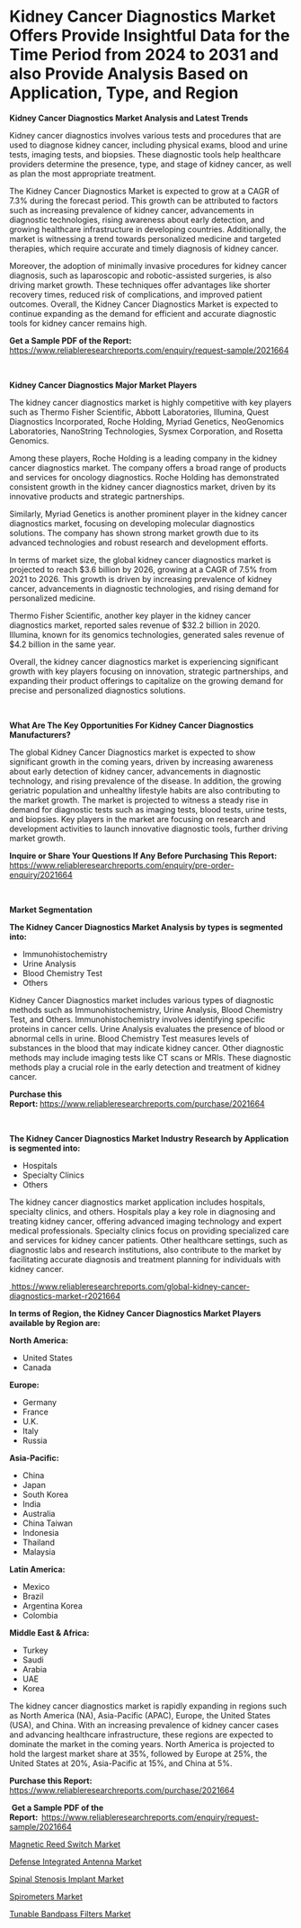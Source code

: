 <p><h1>Kidney Cancer Diagnostics Market Offers Provide Insightful Data for the Time Period from 2024 to 2031 and also Provide Analysis Based on Application, Type, and Region</h1></p><p><strong>Kidney Cancer Diagnostics Market Analysis and Latest Trends</strong></p>
<p><p>Kidney cancer diagnostics involves various tests and procedures that are used to diagnose kidney cancer, including physical exams, blood and urine tests, imaging tests, and biopsies. These diagnostic tools help healthcare providers determine the presence, type, and stage of kidney cancer, as well as plan the most appropriate treatment.</p><p>The Kidney Cancer Diagnostics Market is expected to grow at a CAGR of 7.3% during the forecast period. This growth can be attributed to factors such as increasing prevalence of kidney cancer, advancements in diagnostic technologies, rising awareness about early detection, and growing healthcare infrastructure in developing countries. Additionally, the market is witnessing a trend towards personalized medicine and targeted therapies, which require accurate and timely diagnosis of kidney cancer.</p><p>Moreover, the adoption of minimally invasive procedures for kidney cancer diagnosis, such as laparoscopic and robotic-assisted surgeries, is also driving market growth. These techniques offer advantages like shorter recovery times, reduced risk of complications, and improved patient outcomes. Overall, the Kidney Cancer Diagnostics Market is expected to continue expanding as the demand for efficient and accurate diagnostic tools for kidney cancer remains high.</p></p>
<p><strong>Get a Sample PDF of the Report:&nbsp;</strong> <a href="https://www.reliableresearchreports.com/enquiry/request-sample/2021664">https://www.reliableresearchreports.com/enquiry/request-sample/2021664</a></p>
<p>&nbsp;</p>
<p><strong>Kidney Cancer Diagnostics Major Market Players</strong></p>
<p><p>The kidney cancer diagnostics market is highly competitive with key players such as Thermo Fisher Scientific, Abbott Laboratories, Illumina, Quest Diagnostics Incorporated, Roche Holding, Myriad Genetics, NeoGenomics Laboratories, NanoString Technologies, Sysmex Corporation, and Rosetta Genomics.</p><p>Among these players, Roche Holding is a leading company in the kidney cancer diagnostics market. The company offers a broad range of products and services for oncology diagnostics. Roche Holding has demonstrated consistent growth in the kidney cancer diagnostics market, driven by its innovative products and strategic partnerships.</p><p>Similarly, Myriad Genetics is another prominent player in the kidney cancer diagnostics market, focusing on developing molecular diagnostics solutions. The company has shown strong market growth due to its advanced technologies and robust research and development efforts.</p><p>In terms of market size, the global kidney cancer diagnostics market is projected to reach $3.6 billion by 2026, growing at a CAGR of 7.5% from 2021 to 2026. This growth is driven by increasing prevalence of kidney cancer, advancements in diagnostic technologies, and rising demand for personalized medicine.</p><p>Thermo Fisher Scientific, another key player in the kidney cancer diagnostics market, reported sales revenue of $32.2 billion in 2020. Illumina, known for its genomics technologies, generated sales revenue of $4.2 billion in the same year.</p><p>Overall, the kidney cancer diagnostics market is experiencing significant growth with key players focusing on innovation, strategic partnerships, and expanding their product offerings to capitalize on the growing demand for precise and personalized diagnostics solutions.</p></p>
<p>&nbsp;</p>
<p><strong>What Are The Key Opportunities For Kidney Cancer Diagnostics Manufacturers?</strong></p>
<p><p>The global Kidney Cancer Diagnostics market is expected to show significant growth in the coming years, driven by increasing awareness about early detection of kidney cancer, advancements in diagnostic technology, and rising prevalence of the disease. In addition, the growing geriatric population and unhealthy lifestyle habits are also contributing to the market growth. The market is projected to witness a steady rise in demand for diagnostic tests such as imaging tests, blood tests, urine tests, and biopsies. Key players in the market are focusing on research and development activities to launch innovative diagnostic tools, further driving market growth.</p></p>
<p><strong>Inquire or Share Your Questions If Any Before Purchasing This Report:</strong> <a href="https://www.reliableresearchreports.com/enquiry/pre-order-enquiry/2021664">https://www.reliableresearchreports.com/enquiry/pre-order-enquiry/2021664</a></p>
<p>&nbsp;</p>
<p><strong>Market Segmentation</strong></p>
<p><strong>The Kidney Cancer Diagnostics Market Analysis by types is segmented into:</strong></p>
<p><ul><li>Immunohistochemistry</li><li>Urine Analysis</li><li>Blood Chemistry Test</li><li>Others</li></ul></p>
<p><p>Kidney Cancer Diagnostics market includes various types of diagnostic methods such as Immunohistochemistry, Urine Analysis, Blood Chemistry Test, and Others. Immunohistochemistry involves identifying specific proteins in cancer cells. Urine Analysis evaluates the presence of blood or abnormal cells in urine. Blood Chemistry Test measures levels of substances in the blood that may indicate kidney cancer. Other diagnostic methods may include imaging tests like CT scans or MRIs. These diagnostic methods play a crucial role in the early detection and treatment of kidney cancer.</p></p>
<p><strong>Purchase this Report:&nbsp;</strong><a href="https://www.reliableresearchreports.com/purchase/2021664">https://www.reliableresearchreports.com/purchase/2021664</a></p>
<p>&nbsp;</p>
<p><strong>The Kidney Cancer Diagnostics Market Industry Research by Application is segmented into:</strong></p>
<p><ul><li>Hospitals</li><li>Specialty Clinics</li><li>Others</li></ul></p>
<p><p>The kidney cancer diagnostics market application includes hospitals, specialty clinics, and others. Hospitals play a key role in diagnosing and treating kidney cancer, offering advanced imaging technology and expert medical professionals. Specialty clinics focus on providing specialized care and services for kidney cancer patients. Other healthcare settings, such as diagnostic labs and research institutions, also contribute to the market by facilitating accurate diagnosis and treatment planning for individuals with kidney cancer.</p></p>
<p><a href="https://www.reliableresearchreports.com/global-kidney-cancer-diagnostics-market-r2021664">&nbsp;https://www.reliableresearchreports.com/global-kidney-cancer-diagnostics-market-r2021664</a></p>
<p><strong>In terms of Region, the Kidney Cancer Diagnostics Market Players available by Region are:</strong></p>
<p>
    <p> <strong> North America: </strong>
        <ul>
            <li>United States</li>
            <li>Canada</li>
        </ul>
        </p> 
    <p> <strong> Europe: </strong>
        <ul>
            <li>Germany</li>
            <li>France</li>
            <li>U.K.</li>
            <li>Italy</li>
            <li>Russia</li>
        </ul>
        </p> 
    <p> <strong> Asia-Pacific: </strong>
        <ul>
            <li>China</li>
            <li>Japan</li>
            <li>South Korea</li>
            <li>India</li>
            <li>Australia</li>
            <li>China Taiwan</li>
            <li>Indonesia</li>
            <li>Thailand</li>
            <li>Malaysia</li>
        </ul>
        </p> 
    <p> <strong> Latin America: </strong>
        <ul>
            <li>Mexico</li>
            <li>Brazil</li>
            <li>Argentina Korea</li>
            <li>Colombia</li>
        </ul>
        </p> 
    <p> <strong> Middle East & Africa: </strong>
        <ul>
            <li>Turkey</li>
            <li>Saudi</li>
            <li>Arabia</li>
            <li>UAE</li>
            <li>Korea</li>
        </ul>
    </p>
    </p>
<p><p>The kidney cancer diagnostics market is rapidly expanding in regions such as North America (NA), Asia-Pacific (APAC), Europe, the United States (USA), and China. With an increasing prevalence of kidney cancer cases and advancing healthcare infrastructure, these regions are expected to dominate the market in the coming years. North America is projected to hold the largest market share at 35%, followed by Europe at 25%, the United States at 20%, Asia-Pacific at 15%, and China at 5%.</p></p>
<p><strong>Purchase this Report: </strong><a href="https://www.reliableresearchreports.com/purchase/2021664">https://www.reliableresearchreports.com/purchase/2021664</a></p>
<p>&nbsp;<strong>Get a Sample PDF of the Report:&nbsp;&nbsp;</strong><a href="https://www.reliableresearchreports.com/enquiry/request-sample/2021664">https://www.reliableresearchreports.com/enquiry/request-sample/2021664</a></p>
<p><strong></strong></p>
<p><p><a href="https://medium.com/@cearranry14/magnetic-reed-switch-market-forecasts-market-trends-and-impact-analysis-2024-2031-71e8f41d8d76">Magnetic Reed Switch Market</a></p><p><a href="https://medium.com/@obiemante_40648/defense-integrated-antenna-market-share-market-analysis-growth-trends-forecasts-for-period-fcaff76b226c">Defense Integrated Antenna Market</a></p><p><a href="https://github.com/KavonHansen645/Market-Research-Report-List-1/blob/main/spinal-stenosis-implant-market.md">Spinal Stenosis Implant Market</a></p><p><a href="https://github.com/Graham1Dianne/Market-Research-Report-List-1/blob/main/spirometers-market.md">Spirometers Market</a></p><p><a href="https://medium.com/@soloncarter54/tunable-bandpass-filters-market-forecast-global-market-trends-and-analysis-from-2024-to-2031-2dbec6f1999a">Tunable Bandpass Filters Market</a></p></p>